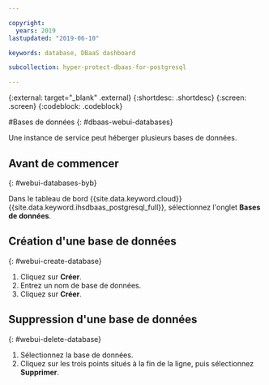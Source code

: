 ```yaml
---

copyright:
  years: 2019
lastupdated: "2019-06-10"

keywords: database, DBaaS dashboard

subcollection: hyper-protect-dbaas-for-postgresql

---
```


{:external: target="_blank" .external}
{:shortdesc: .shortdesc}
{:screen: .screen}
{:codeblock: .codeblock}


#Bases de données
{: #dbaas-webui-databases}

Une instance de service peut héberger plusieurs bases de données.

## Avant de commencer
{: #webui-databases-byb}

Dans le tableau de bord {{site.data.keyword.cloud}} {{site.data.keyword.ihsdbaas_postgresql_full}}, sélectionnez l'onglet **Bases de données**.

## Création d'une base de données
{: #webui-create-database}

1. Cliquez sur **Créer**.
2. Entrez un nom de base de données.
3. Cliquez sur **Créer**.

## Suppression d'une base de données
{: #webui-delete-database}

1. Sélectionnez la base de données.
2. Cliquez sur les trois points situés à la fin de la ligne, puis sélectionnez **Supprimer**.
